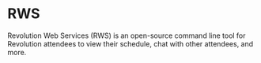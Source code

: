 # RWS
Revolution Web Services (RWS) is an open-source command line tool for Revolution attendees to view their schedule, chat with other attendees, and more.

